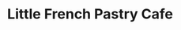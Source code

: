 ---
title: "Little French Pastry Cafe"
url: /auckland/little-french-pastry-cafe/
shop: Konditorei
---